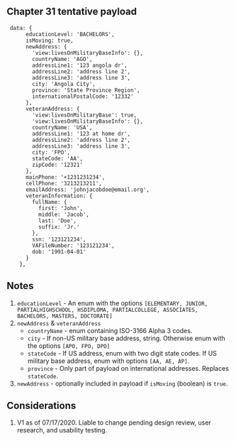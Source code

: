 ## Chapter 31 tentative payload

```
 data: {
      educationLevel: 'BACHELORS',
      isMoving: true,
      newAddress: {
        'view:livesOnMilitaryBaseInfo': {},
        countryName: 'AGO',
        addressLine1: '123 angola dr',
        addressLine2: 'address line 2',
        addressLine3: 'address line 3',
        city: 'Angola City',
        province: 'State Province Region',
        internationalPostalCode: '12332'
      },
      veteranAddress: {
        'view:livesOnMilitaryBase': true,
        'view:livesOnMilitaryBaseInfo': {},
        countryName: 'USA',
        addressLine1: '123 at home dr',
        addressLine2: 'address line 2',
        addressLine3: 'address line 3',
        city: 'FPO',
        stateCode: 'AA',
        zipCode: '12321'
      },
      mainPhone: '+1231231234',
      cellPhone: '3213213211',
      emailAddress: 'johnjacobdoe@email.org',
      veteranInformation: {
        fullName: {
          first: 'John',
          middle: 'Jacob',
          last: 'Doe',
          suffix: 'Jr.'
        },
        ssn: '123121234',
        VAFileNumber: '123121234',
        dob: '1991-04-01'
      }
    },
```

## Notes
1. `educationLevel` - An enum with the options `[ELEMENTARY, JUNIOR, PARTIALHIGHSCHOOL, HSDIPLOMA, PARTIALCOLLEGE, ASSOCIATES, BACHELORS, MASTERS, DOCTORATE]`
1. `newAddress` & `veteranAddress`
    - `countryName` - enum containing ISO-3166 Alpha 3 codes.
    - `city` - If non-US military base address, string. Otherwise enum with the options `[APO, FPO, DPO]`
    - `stateCode` - If US address, enum with two digit state codes. If US military base address, enum with options `[AA, AE, AP]`.
    - `province` - Only part of payload on international addresses. Replaces `stateCode`. 
1. `newAddress` - optionally included in payload if `isMoving` (boolean) is `true`.

## Considerations
1. V1 as of 07/17/2020. Liable to change pending design review, user research, and usability testing. 

